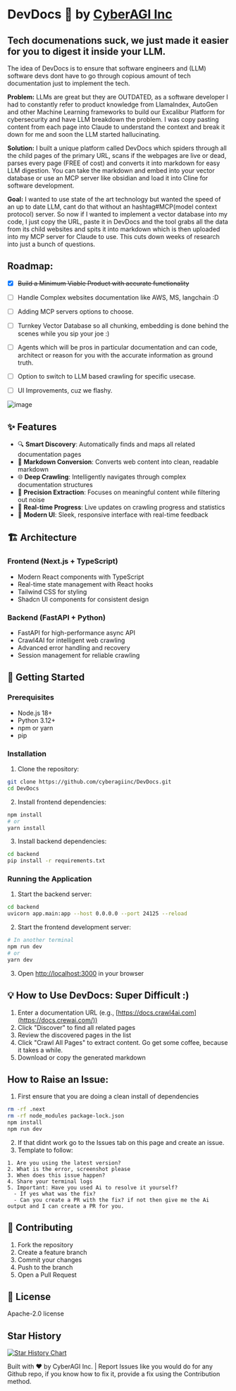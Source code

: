 # DevDocs 🚀 by [CyberAGI Inc](https://www.cyberagi.ai)

## Tech documenations suck, we just made it easier for you to digest it inside your LLM. 

The idea of DevDocs is to ensure that software engineers and (LLM) software devs dont have to go through copious amount of tech documentation just to implement the tech. 

**Problem:** LLMs are great but they are OUTDATED, as a software developer I had to constantly refer to product knowledge from LlamaIndex, AutoGen and other Machine Learning frameworks to build our Excalibur Platform for cybersecurity and have LLM breakdown the problem. I was copy pasting content from each page into Claude to understand the context and break it down for me and soon the LLM started hallucinating.

**Solution:** I built a unique platform called DevDocs which spiders through all the child pages of the primary URL, scans if the webpages are live or dead, parses every page (FREE of cost) and converts it into markdown for easy LLM digestion. You can take the markdown and embed into your vector database or use an MCP server like obsidian and load it into Cline for software development. 

**Goal:** I wanted to use state of the art technology but wanted the speed of an up to date LLM, cant do that without an hashtag#MCP(model context protocol) server. So now if I wanted to implement a vector database into my code, I just copy the URL, paste it in DevDocs and the tool grabs all the data from its child websites and spits it into markdown which is then uploaded into my MCP server for Claude to use. This cuts down weeks of research into just a bunch of questions. 

## Roadmap:
- [X] ~~Build a Minimum Viable Product with accurate functionality~~
- [ ] Handle Complex websites documentation like AWS, MS, langchain :D 
- [ ] Adding MCP servers options to choose.
- [ ] Turnkey Vector Database so all chunking, embedding is done behind the scenes while you sip your joe :) 
- [ ] Agents which will be pros in particular documentation and can code, architect or reason for you with the accurate information as ground truth.
- [ ] Option to switch to LLM based crawling for specific usecase.
- [ ] UI Improvements, cuz we flashy. 



![image](https://github.com/user-attachments/assets/40f9e0b0-b662-46bf-821a-4dab23c54649)

## ✨ Features

- 🔍 **Smart Discovery**: Automatically finds and maps all related documentation pages
- 📝 **Markdown Conversion**: Converts web content into clean, readable markdown
- 🌐 **Deep Crawling**: Intelligently navigates through complex documentation structures
- 🎯 **Precision Extraction**: Focuses on meaningful content while filtering out noise
- 🚄 **Real-time Progress**: Live updates on crawling progress and statistics
- 💫 **Modern UI**: Sleek, responsive interface with real-time feedback

## 🏗️ Architecture

### Frontend (Next.js + TypeScript)
- Modern React components with TypeScript
- Real-time state management with React hooks
- Tailwind CSS for styling
- Shadcn UI components for consistent design

### Backend (FastAPI + Python)
- FastAPI for high-performance async API
- Crawl4AI for intelligent web crawling
- Advanced error handling and recovery
- Session management for reliable crawling

## 🚀 Getting Started

### Prerequisites
- Node.js 18+
- Python 3.12+
- npm or yarn
- pip

### Installation

1. Clone the repository:
```bash
git clone https://github.com/cyberagiinc/DevDocs.git
cd DevDocs
```

2. Install frontend dependencies:
```bash
npm install
# or
yarn install
```

3. Install backend dependencies:
```bash
cd backend
pip install -r requirements.txt
```

### Running the Application

1. Start the backend server:
```bash
cd backend
uvicorn app.main:app --host 0.0.0.0 --port 24125 --reload
```

2. Start the frontend development server:
```bash
# In another terminal
npm run dev
# or
yarn dev
```

3. Open [http://localhost:3000](http://localhost:3000) in your browser

## 💡 How to Use DevDocs: Super Difficult :) 

1. Enter a documentation URL (e.g., [https://docs.crawl4ai.com](https://docs.crewai.com/))
2. Click "Discover" to find all related pages
3. Review the discovered pages in the list
4. Click "Crawl All Pages" to extract content. Go get some coffee, because it takes a while. 
5. Download or copy the generated markdown

## How to Raise an Issue:
1. First ensure that you are doing a clean install of dependencies
```bash
rm -rf .next
rm -rf node_modules package-lock.json
npm install
npm run dev
```
2. If that didnt work go to the Issues tab on this page and create an issue.
3. Template to follow:
  ```
1. Are you using the latest version? 
2. What is the error, screenshot please
3. When does this issue happen?
4. Share your terminal logs
5. Important: Have you used Ai to resolve it yourself? 
    - If yes what was the fix?
    - Can you create a PR with the fix? if not then give me the Ai output and I can create a PR for you. 
```

## 🤝 Contributing

1. Fork the repository
2. Create a feature branch
3. Commit your changes
4. Push to the branch
5. Open a Pull Request

## 📄 License

Apache-2.0 license

## Star History

[![Star History Chart](https://api.star-history.com/svg?repos=cyberagiinc/DevDocs&type=Timeline)](https://star-history.com/#cyberagiinc/DevDocs&Timeline)

Built with ❤️ by CyberAGI Inc. | Report Issues like you would do for any Github repo, if you know how to fix it, provide a fix using the Contribution method. 

